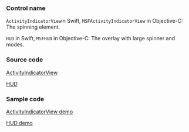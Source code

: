 ### Control name

`ActivityIndicatorView`in Swift, `MSFActivityIndicatorView` in Objective-C: The spinning element.

`HUD` in Swift, `MSFHUD` in Objective-C: The overlay with large spinner and modes.

### Source code

[ActivityIndicatorView](https://github.com/microsoft/fluentui-apple/blob/master/ios/FluentUI/Controls/ActivityIndicatorView.swift)

[HUD](https://github.com/microsoft/fluentui-apple/blob/master/ios/FluentUI/HUD/HUD.swift)

### Sample code

[ActivityIndicatorView demo](https://github.com/microsoft/fluentui-apple/blob/master/ios/FluentUI.Demo/FluentUI.Demo/Demos/ActivityIndicatorViewDemoController.swift)

[HUD demo](https://github.com/microsoft/fluentui-apple/blob/master/ios/FluentUI.Demo/FluentUI.Demo/Demos/HUDDemoController.swift)
